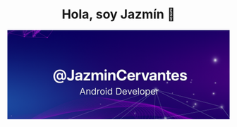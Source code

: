 
<div align="center">
<h1 align="center">Hola, soy Jazmín 👋</h1>
</div>
<img src="https://github.com/cjazmin97/cjazmin97/blob/main/im_GitHub.png">

<!--
**cjazmin97/cjazmin97** is a ✨ _special_ ✨ repository because its `README.md` (this file) appears on your GitHub profile.

Here are some ideas to get you started:

- 🔭 I’m currently working on ...
- 🌱 I’m currently learning ...
- 👯 I’m looking to collaborate on ...
- 🤔 I’m looking for help with ...
- 💬 Ask me about ...
- 📫 How to reach me: ...
- 😄 Pronouns: ...
- ⚡ Fun fact: ...
-->
